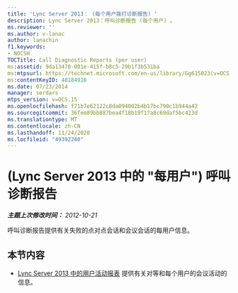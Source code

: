 ```yaml
---
title: 'Lync Server 2013： (每个用户拨打诊断报告) '
description: Lync Server 2013：呼叫诊断报告 (每个用户) 。
ms.reviewer: ''
ms.author: v-lanac
author: lanachin
f1.keywords:
- NOCSH
TOCTitle: Call Diagnostic Reports (per user)
ms:assetid: 9da13470-001e-415f-b8c5-29b1f3b531ba
ms:mtpsurl: https://technet.microsoft.com/en-us/library/Gg615023(v=OCS.15)
ms:contentKeyID: 48184916
ms.date: 07/23/2014
manager: serdars
mtps_version: v=OCS.15
ms.openlocfilehash: f71b7e62122c8da094002b4b17bc790c1b944a42
ms.sourcegitcommit: 36fee89bb887bea4f18b19f17a8c69daf5bc423d
ms.translationtype: MT
ms.contentlocale: zh-CN
ms.lasthandoff: 11/24/2020
ms.locfileid: "49392240"
---
```

# <a name="call-diagnostic-reports-per-user-in-lync-server-2013"></a> (Lync Server 2013 中的 "每用户") 呼叫诊断报告

<div data-xmlns="http://www.w3.org/1999/xhtml">

<div class="topic" data-xmlns="http://www.w3.org/1999/xhtml" data-msxsl="urn:schemas-microsoft-com:xslt" data-cs="https://msdn.microsoft.com/">

<div data-asp="https://msdn2.microsoft.com/asp">



</div>

<div id="mainSection">

<div id="mainBody">

<span> </span>

_**主题上次修改时间：** 2012-10-21_

呼叫诊断报告提供有关失败的点对点会话和会议会话的每用户信息。

<div>

## <a name="in-this-section"></a>本节内容

  - [Lync Server 2013 中的用户活动报表](lync-server-2013-user-activity-report.md)   提供有关对等和每个用户的会议活动的信息。

</div>

</div>

<span> </span>

</div>

</div>

</div>

